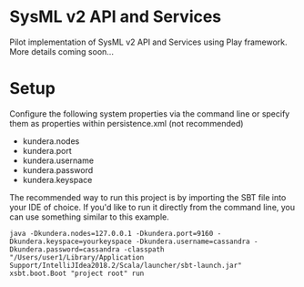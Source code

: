 # SysML v2 API and Services
Pilot implementation of SysML v2 API and Services using Play framework. More details coming soon...

# Setup
Configure the following system properties via the command line or specify them as properties within persistence.xml (not recommended)

* kundera.nodes
* kundera.port
* kundera.username
* kundera.password
* kundera.keyspace

The recommended way to run this project is by importing the SBT file into your IDE of choice. If you'd like to run it directly from the command line, you can use something similar to this example.

```java -Dkundera.nodes=127.0.0.1 -Dkundera.port=9160 -Dkundera.keyspace=yourkeyspace -Dkundera.username=cassandra -Dkundera.password=cassandra -classpath "/Users/user1/Library/Application Support/IntelliJIdea2018.2/Scala/launcher/sbt-launch.jar" xsbt.boot.Boot "project root" run```